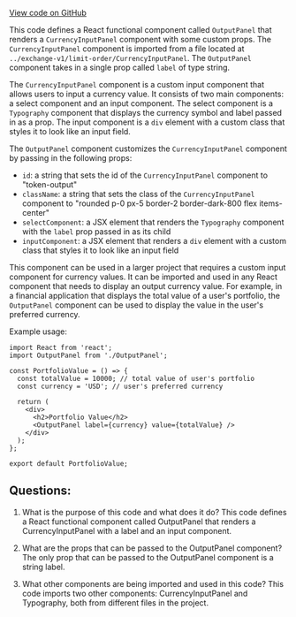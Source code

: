 [View code on GitHub](zoo-labs/zoo/blob/master/core/src/features/inari/OutputPanel.tsx)

This code defines a React functional component called `OutputPanel` that renders a `CurrencyInputPanel` component with some custom props. The `CurrencyInputPanel` component is imported from a file located at `../exchange-v1/limit-order/CurrencyInputPanel`. The `OutputPanel` component takes in a single prop called `label` of type string. 

The `CurrencyInputPanel` component is a custom input component that allows users to input a currency value. It consists of two main components: a select component and an input component. The select component is a `Typography` component that displays the currency symbol and label passed in as a prop. The input component is a `div` element with a custom class that styles it to look like an input field. 

The `OutputPanel` component customizes the `CurrencyInputPanel` component by passing in the following props:
- `id`: a string that sets the id of the `CurrencyInputPanel` component to "token-output"
- `className`: a string that sets the class of the `CurrencyInputPanel` component to "rounded p-0 px-5 border-2 border-dark-800 flex items-center"
- `selectComponent`: a JSX element that renders the `Typography` component with the `label` prop passed in as its child
- `inputComponent`: a JSX element that renders a `div` element with a custom class that styles it to look like an input field

This component can be used in a larger project that requires a custom input component for currency values. It can be imported and used in any React component that needs to display an output currency value. For example, in a financial application that displays the total value of a user's portfolio, the `OutputPanel` component can be used to display the value in the user's preferred currency. 

Example usage:
```
import React from 'react';
import OutputPanel from './OutputPanel';

const PortfolioValue = () => {
  const totalValue = 10000; // total value of user's portfolio
  const currency = 'USD'; // user's preferred currency

  return (
    <div>
      <h2>Portfolio Value</h2>
      <OutputPanel label={currency} value={totalValue} />
    </div>
  );
};

export default PortfolioValue;
```
## Questions: 
 1. What is the purpose of this code and what does it do?
   This code defines a React functional component called OutputPanel that renders a CurrencyInputPanel with a label and an input component.

2. What are the props that can be passed to the OutputPanel component?
   The only prop that can be passed to the OutputPanel component is a string label.

3. What other components are being imported and used in this code?
   This code imports two other components: CurrencyInputPanel and Typography, both from different files in the project.